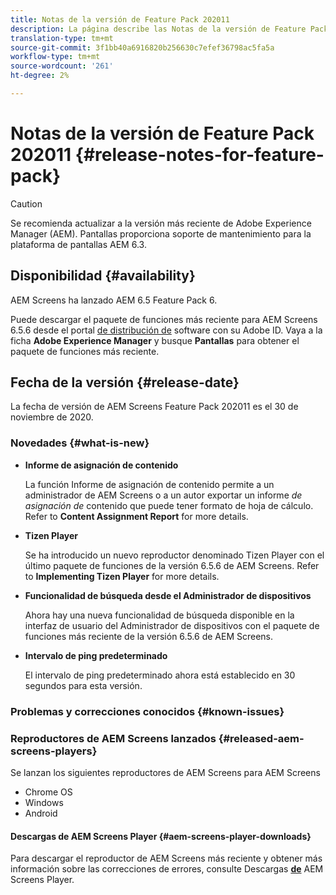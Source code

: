 ```yaml
---
title: Notas de la versión de Feature Pack 202011
description: La página describe las Notas de la versión de Feature Pack 2011.
translation-type: tm+mt
source-git-commit: 3f1bb40a6916820b256630c7efef36798ac5fa5a
workflow-type: tm+mt
source-wordcount: '261'
ht-degree: 2%

---
```



# Notas de la versión de Feature Pack 202011 {#release-notes-for-feature-pack}

>[!CAUTION]
>Se recomienda actualizar a la versión más reciente de Adobe Experience Manager (AEM). Pantallas proporciona soporte de mantenimiento para la plataforma de pantallas AEM 6.3.

## Disponibilidad {#availability}

AEM Screens ha lanzado AEM 6.5 Feature Pack 6.

Puede descargar el paquete de funciones más reciente para AEM Screens 6.5.6 desde el portal [de distribución de](https://experience.adobe.com/#/downloads/content/software-distribution/en/aem.html) software con su Adobe ID. Vaya a la ficha **Adobe Experience Manager** y busque **Pantallas** para obtener el paquete de funciones más reciente.

## Fecha de la versión {#release-date}

La fecha de versión de AEM Screens Feature Pack 202011 es el 30 de noviembre de 2020.

### Novedades {#what-is-new}

* **Informe de asignación de contenido**

   La función Informe de asignación de contenido permite a un administrador de AEM Screens o a un autor exportar un informe *de asignación de* contenido que puede tener formato de hoja de cálculo.
Refer to **Content Assignment Report** for more details.


* **Tizen Player**

   Se ha introducido un nuevo reproductor denominado Tizen Player con el último paquete de funciones de la versión 6.5.6 de AEM Screens.
Refer to **Implementing Tizen Player** for more details.

* **Funcionalidad de búsqueda desde el Administrador de dispositivos**

   Ahora hay una nueva funcionalidad de búsqueda disponible en la interfaz de usuario del Administrador de dispositivos con el paquete de funciones más reciente de la versión 6.5.6 de AEM Screens.

* **Intervalo de ping predeterminado**

   El intervalo de ping predeterminado ahora está establecido en 30 segundos para esta versión.

### Problemas y correcciones conocidos {#known-issues}



### Reproductores de AEM Screens lanzados {#released-aem-screens-players}

Se lanzan los siguientes reproductores de AEM Screens para AEM Screens

* Chrome OS
* Windows
* Android

#### Descargas de AEM Screens Player  {#aem-screens-player-downloads}

Para descargar el reproductor de AEM Screens más reciente y obtener más información sobre las correcciones de errores, consulte Descargas **[de](https://download.macromedia.com/screens/index.html)** AEM Screens Player.
